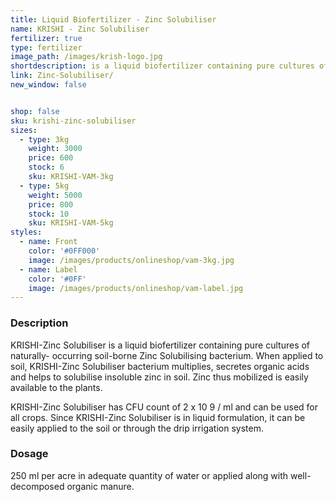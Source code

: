 ```yaml
---
title: Liquid Biofertilizer - Zinc Solubiliser
name: KRISHI - Zinc Solubiliser
fertilizer: true
type: fertilizer
image_path: /images/krish-logo.jpg
shortdescription: is a liquid biofertilizer containing pure cultures of naturally-occurring soil-borne Zinc Solubilising bacterium
link: Zinc-Solubiliser/
new_window: false


shop: false
sku: krishi-zinc-solubiliser
sizes:
  - type: 3kg
    weight: 3000
    price: 600
    stock: 6
    sku: KRISHI-VAM-3kg
  - type: 5kg
    weight: 5000
    price: 800
    stock: 10
    sku: KRISHI-VAM-5kg
styles:
  - name: Front
    color: '#0FF000'
    image: /images/products/onlineshop/vam-3kg.jpg
  - name: Label
    color: '#0FF'
    image: /images/products/onlineshop/vam-label.jpg
---
```

### Description
KRISHI-Zinc Solubiliser is a liquid biofertilizer containing pure cultures of naturally-
occurring soil-borne Zinc Solubilising bacterium. When applied to soil, KRISHI-Zinc
Solubiliser bacterium multiplies, secretes organic acids and helps to solubilise insoluble zinc
in soil. Zinc thus mobilized is easily available to the plants.

KRISHI-Zinc Solubiliser has CFU count of 2 x 10 9 / ml and can be used for all crops.
Since KRISHI-Zinc Solubiliser is in liquid formulation, it can be easily applied to the soil or
through the drip irrigation system.

### Dosage
250 ml per acre in adequate quantity of water or applied along with
well-decomposed organic manure.
